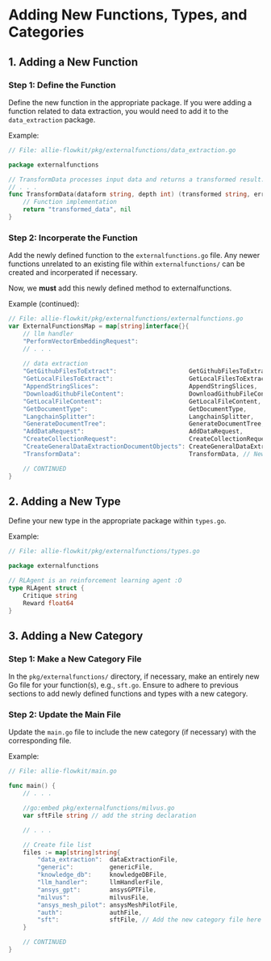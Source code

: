 # Adding New Functions, Types, and Categories

## 1. Adding a New Function

### Step 1: Define the Function
Define the new function in the appropriate package. If you were adding a function related to data extraction, you would need to add it to the `data_extraction` package.

Example:
```go
// File: allie-flowkit/pkg/externalfunctions/data_extraction.go

package externalfunctions

// TransformData processes input data and returns a transformed result.
// . . .
func TransformData(dataform string, depth int) (transformed string, err error) {
    // Function implementation
    return "transformed_data", nil
}
```

### Step 2: Incorperate the Function
Add the newly defined function to the `externalfunctions.go` file. Any newer functions unrelated to an existing file within `externalfunctions/` can be created and incorperated if necessary.

Now, we **must** add this newly defined method to externalfunctions.

Example (continued):
```go
// File: allie-flowkit/pkg/externalfunctions/externalfunctions.go
var ExternalFunctionsMap = map[string]interface{}{
	// llm handler
	"PerformVectorEmbeddingRequest":                                   PerformVectorEmbeddingRequest,
	// . . . 
    
	// data extraction
	"GetGithubFilesToExtract":                    GetGithubFilesToExtract,
	"GetLocalFilesToExtract":                     GetLocalFilesToExtract,
	"AppendStringSlices":                         AppendStringSlices,
	"DownloadGithubFileContent":                  DownloadGithubFileContent,
	"GetLocalFileContent":                        GetLocalFileContent,
	"GetDocumentType":                            GetDocumentType,
	"LangchainSplitter":                          LangchainSplitter,
	"GenerateDocumentTree":                       GenerateDocumentTree,
	"AddDataRequest":                             AddDataRequest,
	"CreateCollectionRequest":                    CreateCollectionRequest,
	"CreateGeneralDataExtractionDocumentObjects": CreateGeneralDataExtractionDocumentObjects,
    "TransformData":                              TransformData, // New function added here

    // CONTINUED
}
```

## 2. Adding a New Type

Define your new type in the appropriate package within `types.go`.

Example:
```go
// File: allie-flowkit/pkg/externalfunctions/types.go

package externalfunctions

// RLAgent is an reinforcement learning agent :O
type RLAgent struct {
    Critique string
    Reward float64
}
```

## 3. Adding a New Category
### Step 1: Make a New Category File

In the `pkg/externalfunctions/` directory, if necessary, make an entirely new Go file for your function(s), e.g., `sft.go`. Ensure to adhere to previous sections to add newly defined functions and types with a new category.

### Step 2: Update the Main File

Update the `main.go` file to include the new category (if necessary) with the corresponding file.

Example:
```go
// File: allie-flowkit/main.go

func main() {
    // . . .

    //go:embed pkg/externalfunctions/milvus.go
    var sftFile string // add the string declaration

    // . . .

    // Create file list
    files := map[string]string{
        "data_extraction":  dataExtractionFile,
        "generic":          genericFile,
        "knowledge_db":     knowledgeDBFile,
        "llm_handler":      llmHandlerFile,
        "ansys_gpt":        ansysGPTFile,
        "milvus":           milvusFile,
        "ansys_mesh_pilot": ansysMeshPilotFile,
        "auth":             authFile,
        "sft":              sftFile, // Add the new category file here
    }

    // CONTINUED
}
```
